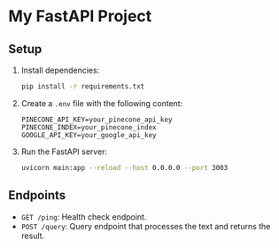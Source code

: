 # My FastAPI Project

## Setup

1. Install dependencies:
    ```bash
    pip install -r requirements.txt
    ```

2. Create a `.env` file with the following content:
    ```env
    PINECONE_API_KEY=your_pinecone_api_key
    PINECONE_INDEX=your_pinecone_index
    GOOGLE_API_KEY=your_google_api_key
    ```

3. Run the FastAPI server:
    ```bash
    uvicorn main:app --reload --host 0.0.0.0 --port 3003
    ```

## Endpoints

- `GET /ping`: Health check endpoint.
- `POST /query`: Query endpoint that processes the text and returns the result.
